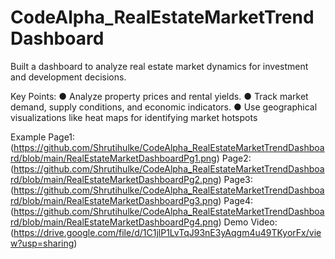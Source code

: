 # CodeAlpha_RealEstateMarketTrendDashboard
Built a dashboard to analyze real estate market dynamics for investment and development decisions.

Key Points:
● Analyze property prices and rental yields.
● Track market demand, supply conditions, and economic indicators.
● Use geographical visualizations like heat maps for identifying market hotspots

Example Page1: (https://github.com/Shrutihulke/CodeAlpha_RealEstateMarketTrendDashboard/blob/main/RealEstateMarketDashboardPg1.png)
        Page2: (https://github.com/Shrutihulke/CodeAlpha_RealEstateMarketTrendDashboard/blob/main/RealEstateMarketDashboardPg2.png)
        Page3: (https://github.com/Shrutihulke/CodeAlpha_RealEstateMarketTrendDashboard/blob/main/RealEstateMarketDashboardPg3.png)
        Page4: (https://github.com/Shrutihulke/CodeAlpha_RealEstateMarketTrendDashboard/blob/main/RealEstateMarketDashboardPg4.png)
Demo Video: (https://drive.google.com/file/d/1C1jlP1LvTqJ93nE3yAqgm4u49TKyorFx/view?usp=sharing)
